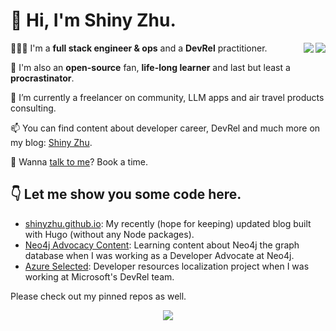 
# 👏 Hi, I'm Shiny Zhu.

<a href="https://github.com/shinyzhu#gh-light-mode-only">
  <img align="right" src="https://github-readme-stats.vercel.app/api?username=shinyzhu&show_icons=true&icon_color=805AD5&text_color=718096&bg_color=ffffff&hide_title=true#gh-light-mode-only" />
</a>

<a href="https://github.com/shinyzhu#gh-dark-mode-only">
  <img align="right" src="https://github-readme-stats.vercel.app/api?username=shinyzhu&show_icons=true&hide_title=true&theme=cobalt#gh-dark-mode-only" />
</a>


👨🏻‍💻 I'm a **full stack engineer & ops** and a **DevRel** practitioner.

👐 I'm also an **open-source** fan, **life-long learner** and last but least a **procrastinator**.

🔭 I’m currently a freelancer on community, LLM apps and air travel products consulting.

📫 You can find content about developer career, DevRel and much more on my blog: [Shiny Zhu](https://shinyzhu.com).

💬 Wanna [talk to me](https://cal.com/shiny/m)? Book a time.

## 👇 Let me show you some code here.

- [shinyzhu.github.io](https://github.com/shinyzhu/shinyzhu.github.io): My recently (hope for keeping) updated blog built with Hugo (without any Node packages).
- [Neo4j Advocacy Content](https://github.com/shinyzhu/neo4j-advocacy-content): Learning content about Neo4j the graph database when I was working as a Developer Advocate at Neo4j.
- [Azure Selected](https://github.com/shinyzhu/azureselected): Developer resources localization project when I was working at Microsoft's DevRel team.

Please check out my pinned repos as well.

<div align="center">
<img src="https://tj.lws.im/telemetry/clnzoxcy10001vy2ohi4obbi0/clut6ntdy003xpo4lgh1n1r8c/badge.svg?name=ProfileView&title=provile%20views&url=https://github.com/shinyzhu" align="center" />
</div>  

<!--
**shinyzhu/shinyzhu** is a ✨ _special_ ✨ repository because its `README.md` (this file) appears on your GitHub profile.

Here are some ideas to get you started:

- 🔭 I’m currently working on ...
- 🌱 I’m currently learning ...
- 👯 I’m looking to collaborate on ...
- 🤔 I’m looking for help with ...
- 💬 Ask me about ...
- 📫 How to reach me: ...
- 😄 Pronouns: ...
- ⚡ Fun fact: ...
-->
